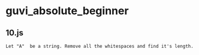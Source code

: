 # guvi_absolute_beginner

## 10.js
    Let "A"  be a string. Remove all the whitespaces and find it's length.
